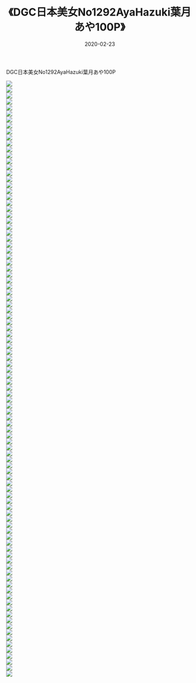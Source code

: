 ﻿---
layout: post
title:  《DGC日本美女No1292AyaHazuki葉月あや100P》
date:   2020-02-23
img: http://pic.660000.xyz/1:/性感/2020/DGC日本美女No1292AyaHazuki葉月あや100P/000.jpg
categories: [美女, 清纯, 唯美]
---

DGC日本美女No1292AyaHazuki葉月あや100P

  ![](http://pic.660000.xyz/1:/性感/2020/DGC日本美女No1292AyaHazuki葉月あや100P/001.jpg) <br> ![](http://pic.660000.xyz/1:/性感/2020/DGC日本美女No1292AyaHazuki葉月あや100P/002.jpg) <br> ![](http://pic.660000.xyz/1:/性感/2020/DGC日本美女No1292AyaHazuki葉月あや100P/003.jpg) <br> ![](http://pic.660000.xyz/1:/性感/2020/DGC日本美女No1292AyaHazuki葉月あや100P/004.jpg) <br> ![](http://pic.660000.xyz/1:/性感/2020/DGC日本美女No1292AyaHazuki葉月あや100P/005.jpg) <br> ![](http://pic.660000.xyz/1:/性感/2020/DGC日本美女No1292AyaHazuki葉月あや100P/006.jpg) <br> ![](http://pic.660000.xyz/1:/性感/2020/DGC日本美女No1292AyaHazuki葉月あや100P/007.jpg) <br> ![](http://pic.660000.xyz/1:/性感/2020/DGC日本美女No1292AyaHazuki葉月あや100P/008.jpg) <br> ![](http://pic.660000.xyz/1:/性感/2020/DGC日本美女No1292AyaHazuki葉月あや100P/009.jpg) <br> ![](http://pic.660000.xyz/1:/性感/2020/DGC日本美女No1292AyaHazuki葉月あや100P/010.jpg) <br> ![](http://pic.660000.xyz/1:/性感/2020/DGC日本美女No1292AyaHazuki葉月あや100P/011.jpg) <br> ![](http://pic.660000.xyz/1:/性感/2020/DGC日本美女No1292AyaHazuki葉月あや100P/012.jpg) <br> ![](http://pic.660000.xyz/1:/性感/2020/DGC日本美女No1292AyaHazuki葉月あや100P/013.jpg) <br> ![](http://pic.660000.xyz/1:/性感/2020/DGC日本美女No1292AyaHazuki葉月あや100P/014.jpg) <br> ![](http://pic.660000.xyz/1:/性感/2020/DGC日本美女No1292AyaHazuki葉月あや100P/015.jpg) <br> ![](http://pic.660000.xyz/1:/性感/2020/DGC日本美女No1292AyaHazuki葉月あや100P/016.jpg) <br> ![](http://pic.660000.xyz/1:/性感/2020/DGC日本美女No1292AyaHazuki葉月あや100P/017.jpg) <br> ![](http://pic.660000.xyz/1:/性感/2020/DGC日本美女No1292AyaHazuki葉月あや100P/018.jpg) <br> ![](http://pic.660000.xyz/1:/性感/2020/DGC日本美女No1292AyaHazuki葉月あや100P/019.jpg) <br> ![](http://pic.660000.xyz/1:/性感/2020/DGC日本美女No1292AyaHazuki葉月あや100P/020.jpg) <br> ![](http://pic.660000.xyz/1:/性感/2020/DGC日本美女No1292AyaHazuki葉月あや100P/021.jpg) <br> ![](http://pic.660000.xyz/1:/性感/2020/DGC日本美女No1292AyaHazuki葉月あや100P/022.jpg) <br> ![](http://pic.660000.xyz/1:/性感/2020/DGC日本美女No1292AyaHazuki葉月あや100P/023.jpg) <br> ![](http://pic.660000.xyz/1:/性感/2020/DGC日本美女No1292AyaHazuki葉月あや100P/024.jpg) <br> ![](http://pic.660000.xyz/1:/性感/2020/DGC日本美女No1292AyaHazuki葉月あや100P/025.jpg) <br> ![](http://pic.660000.xyz/1:/性感/2020/DGC日本美女No1292AyaHazuki葉月あや100P/026.jpg) <br> ![](http://pic.660000.xyz/1:/性感/2020/DGC日本美女No1292AyaHazuki葉月あや100P/027.jpg) <br> ![](http://pic.660000.xyz/1:/性感/2020/DGC日本美女No1292AyaHazuki葉月あや100P/028.jpg) <br> ![](http://pic.660000.xyz/1:/性感/2020/DGC日本美女No1292AyaHazuki葉月あや100P/029.jpg) <br> ![](http://pic.660000.xyz/1:/性感/2020/DGC日本美女No1292AyaHazuki葉月あや100P/030.jpg) <br> ![](http://pic.660000.xyz/1:/性感/2020/DGC日本美女No1292AyaHazuki葉月あや100P/031.jpg) <br> ![](http://pic.660000.xyz/1:/性感/2020/DGC日本美女No1292AyaHazuki葉月あや100P/032.jpg) <br> ![](http://pic.660000.xyz/1:/性感/2020/DGC日本美女No1292AyaHazuki葉月あや100P/033.jpg) <br> ![](http://pic.660000.xyz/1:/性感/2020/DGC日本美女No1292AyaHazuki葉月あや100P/034.jpg) <br> ![](http://pic.660000.xyz/1:/性感/2020/DGC日本美女No1292AyaHazuki葉月あや100P/035.jpg) <br> ![](http://pic.660000.xyz/1:/性感/2020/DGC日本美女No1292AyaHazuki葉月あや100P/036.jpg) <br> ![](http://pic.660000.xyz/1:/性感/2020/DGC日本美女No1292AyaHazuki葉月あや100P/037.jpg) <br> ![](http://pic.660000.xyz/1:/性感/2020/DGC日本美女No1292AyaHazuki葉月あや100P/038.jpg) <br> ![](http://pic.660000.xyz/1:/性感/2020/DGC日本美女No1292AyaHazuki葉月あや100P/039.jpg) <br> ![](http://pic.660000.xyz/1:/性感/2020/DGC日本美女No1292AyaHazuki葉月あや100P/040.jpg) <br> ![](http://pic.660000.xyz/1:/性感/2020/DGC日本美女No1292AyaHazuki葉月あや100P/041.jpg) <br> ![](http://pic.660000.xyz/1:/性感/2020/DGC日本美女No1292AyaHazuki葉月あや100P/042.jpg) <br> ![](http://pic.660000.xyz/1:/性感/2020/DGC日本美女No1292AyaHazuki葉月あや100P/043.jpg) <br> ![](http://pic.660000.xyz/1:/性感/2020/DGC日本美女No1292AyaHazuki葉月あや100P/044.jpg) <br> ![](http://pic.660000.xyz/1:/性感/2020/DGC日本美女No1292AyaHazuki葉月あや100P/045.jpg) <br> ![](http://pic.660000.xyz/1:/性感/2020/DGC日本美女No1292AyaHazuki葉月あや100P/046.jpg) <br> ![](http://pic.660000.xyz/1:/性感/2020/DGC日本美女No1292AyaHazuki葉月あや100P/047.jpg) <br> ![](http://pic.660000.xyz/1:/性感/2020/DGC日本美女No1292AyaHazuki葉月あや100P/048.jpg) <br> ![](http://pic.660000.xyz/1:/性感/2020/DGC日本美女No1292AyaHazuki葉月あや100P/049.jpg) <br> ![](http://pic.660000.xyz/1:/性感/2020/DGC日本美女No1292AyaHazuki葉月あや100P/050.jpg) <br> ![](http://pic.660000.xyz/1:/性感/2020/DGC日本美女No1292AyaHazuki葉月あや100P/051.jpg) <br> ![](http://pic.660000.xyz/1:/性感/2020/DGC日本美女No1292AyaHazuki葉月あや100P/052.jpg) <br> ![](http://pic.660000.xyz/1:/性感/2020/DGC日本美女No1292AyaHazuki葉月あや100P/053.jpg) <br> ![](http://pic.660000.xyz/1:/性感/2020/DGC日本美女No1292AyaHazuki葉月あや100P/054.jpg) <br> ![](http://pic.660000.xyz/1:/性感/2020/DGC日本美女No1292AyaHazuki葉月あや100P/055.jpg) <br> ![](http://pic.660000.xyz/1:/性感/2020/DGC日本美女No1292AyaHazuki葉月あや100P/056.jpg) <br> ![](http://pic.660000.xyz/1:/性感/2020/DGC日本美女No1292AyaHazuki葉月あや100P/057.jpg) <br> ![](http://pic.660000.xyz/1:/性感/2020/DGC日本美女No1292AyaHazuki葉月あや100P/058.jpg) <br> ![](http://pic.660000.xyz/1:/性感/2020/DGC日本美女No1292AyaHazuki葉月あや100P/059.jpg) <br> ![](http://pic.660000.xyz/1:/性感/2020/DGC日本美女No1292AyaHazuki葉月あや100P/060.jpg) <br> ![](http://pic.660000.xyz/1:/性感/2020/DGC日本美女No1292AyaHazuki葉月あや100P/061.jpg) <br> ![](http://pic.660000.xyz/1:/性感/2020/DGC日本美女No1292AyaHazuki葉月あや100P/062.jpg) <br> ![](http://pic.660000.xyz/1:/性感/2020/DGC日本美女No1292AyaHazuki葉月あや100P/063.jpg) <br> ![](http://pic.660000.xyz/1:/性感/2020/DGC日本美女No1292AyaHazuki葉月あや100P/064.jpg) <br> ![](http://pic.660000.xyz/1:/性感/2020/DGC日本美女No1292AyaHazuki葉月あや100P/065.jpg) <br> ![](http://pic.660000.xyz/1:/性感/2020/DGC日本美女No1292AyaHazuki葉月あや100P/066.jpg) <br> ![](http://pic.660000.xyz/1:/性感/2020/DGC日本美女No1292AyaHazuki葉月あや100P/067.jpg) <br> ![](http://pic.660000.xyz/1:/性感/2020/DGC日本美女No1292AyaHazuki葉月あや100P/068.jpg) <br> ![](http://pic.660000.xyz/1:/性感/2020/DGC日本美女No1292AyaHazuki葉月あや100P/069.jpg) <br> ![](http://pic.660000.xyz/1:/性感/2020/DGC日本美女No1292AyaHazuki葉月あや100P/070.jpg) <br> ![](http://pic.660000.xyz/1:/性感/2020/DGC日本美女No1292AyaHazuki葉月あや100P/071.jpg) <br> ![](http://pic.660000.xyz/1:/性感/2020/DGC日本美女No1292AyaHazuki葉月あや100P/072.jpg) <br> ![](http://pic.660000.xyz/1:/性感/2020/DGC日本美女No1292AyaHazuki葉月あや100P/073.jpg) <br> ![](http://pic.660000.xyz/1:/性感/2020/DGC日本美女No1292AyaHazuki葉月あや100P/074.jpg) <br> ![](http://pic.660000.xyz/1:/性感/2020/DGC日本美女No1292AyaHazuki葉月あや100P/075.jpg) <br> ![](http://pic.660000.xyz/1:/性感/2020/DGC日本美女No1292AyaHazuki葉月あや100P/076.jpg) <br> ![](http://pic.660000.xyz/1:/性感/2020/DGC日本美女No1292AyaHazuki葉月あや100P/077.jpg) <br> ![](http://pic.660000.xyz/1:/性感/2020/DGC日本美女No1292AyaHazuki葉月あや100P/078.jpg) <br> ![](http://pic.660000.xyz/1:/性感/2020/DGC日本美女No1292AyaHazuki葉月あや100P/079.jpg) <br> ![](http://pic.660000.xyz/1:/性感/2020/DGC日本美女No1292AyaHazuki葉月あや100P/080.jpg) <br> ![](http://pic.660000.xyz/1:/性感/2020/DGC日本美女No1292AyaHazuki葉月あや100P/081.jpg) <br> ![](http://pic.660000.xyz/1:/性感/2020/DGC日本美女No1292AyaHazuki葉月あや100P/082.jpg) <br> ![](http://pic.660000.xyz/1:/性感/2020/DGC日本美女No1292AyaHazuki葉月あや100P/083.jpg) <br> ![](http://pic.660000.xyz/1:/性感/2020/DGC日本美女No1292AyaHazuki葉月あや100P/084.jpg) <br> ![](http://pic.660000.xyz/1:/性感/2020/DGC日本美女No1292AyaHazuki葉月あや100P/085.jpg) <br> ![](http://pic.660000.xyz/1:/性感/2020/DGC日本美女No1292AyaHazuki葉月あや100P/086.jpg) <br> ![](http://pic.660000.xyz/1:/性感/2020/DGC日本美女No1292AyaHazuki葉月あや100P/087.jpg) <br> ![](http://pic.660000.xyz/1:/性感/2020/DGC日本美女No1292AyaHazuki葉月あや100P/088.jpg) <br> ![](http://pic.660000.xyz/1:/性感/2020/DGC日本美女No1292AyaHazuki葉月あや100P/089.jpg) <br> ![](http://pic.660000.xyz/1:/性感/2020/DGC日本美女No1292AyaHazuki葉月あや100P/090.jpg) <br> ![](http://pic.660000.xyz/1:/性感/2020/DGC日本美女No1292AyaHazuki葉月あや100P/091.jpg) <br> ![](http://pic.660000.xyz/1:/性感/2020/DGC日本美女No1292AyaHazuki葉月あや100P/092.jpg) <br> ![](http://pic.660000.xyz/1:/性感/2020/DGC日本美女No1292AyaHazuki葉月あや100P/093.jpg) <br> ![](http://pic.660000.xyz/1:/性感/2020/DGC日本美女No1292AyaHazuki葉月あや100P/094.jpg) <br> ![](http://pic.660000.xyz/1:/性感/2020/DGC日本美女No1292AyaHazuki葉月あや100P/095.jpg) <br> ![](http://pic.660000.xyz/1:/性感/2020/DGC日本美女No1292AyaHazuki葉月あや100P/096.jpg) <br> ![](http://pic.660000.xyz/1:/性感/2020/DGC日本美女No1292AyaHazuki葉月あや100P/097.jpg) <br> ![](http://pic.660000.xyz/1:/性感/2020/DGC日本美女No1292AyaHazuki葉月あや100P/098.jpg) <br> ![](http://pic.660000.xyz/1:/性感/2020/DGC日本美女No1292AyaHazuki葉月あや100P/099.jpg) <br> ![](http://pic.660000.xyz/1:/性感/2020/DGC日本美女No1292AyaHazuki葉月あや100P/100.jpg) <br>